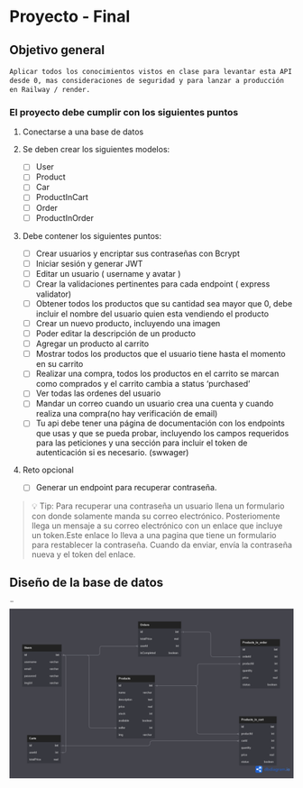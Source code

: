 # Proyecto - Final

## Objetivo general

    Aplicar todos los conocimientos vistos en clase para levantar esta API desde 0, mas consideraciones de seguridad y para lanzar a producción en Railway / render.

### El proyecto debe cumplir con los siguientes puntos

1. Conectarse a una base de datos

2. Se deben crear los siguientes modelos:

    - [ ] User
    - [ ] Product
    - [ ] Car
    - [ ] ProductInCart
    - [ ] Order
    - [ ] ProductInOrder

3. Debe contener los siguientes puntos:

    - [ ] Crear usuarios y encriptar sus contraseñas con Bcrypt
    - [ ] Iniciar sesión y generar JWT
    - [ ] Editar un usuario ( username y avatar )
    - [ ] Crear la validaciones pertinentes para cada endpoint ( express validator)
    - [ ] Obtener todos los productos que su cantidad sea mayor que 0, debe incluir el nombre del usuario quien esta vendiendo el producto
    - [ ] Crear un nuevo producto, incluyendo una imagen
    - [ ] Poder editar la descripción de un producto
    - [ ] Agregar un producto al carrito
    - [ ] Mostrar todos los productos que el usuario tiene hasta el momento en su carrito
    - [ ] Realizar una compra, todos los productos en el carrito se marcan como comprados y el carrito cambia a status ‘purchased’
    - [ ] Ver todas las ordenes del usuario
    - [ ] Mandar un correo cuando un usuario crea una cuenta y cuando realiza una compra(no hay verificación de email)
    - [ ] Tu api debe tener una página de documentación con los endpoints que usas y que se pueda probar, incluyendo los campos requeridos para las peticiones y una sección para incluir el token de autenticación si es necesario. (swwager)

4. Reto opcional

    - [ ] Generar un endpoint para recuperar contraseña.

> 💡 Tip: Para recuperar una contraseña un usuario llena un formulario con donde solamente manda su correo electrónico. Posteriomente llega un mensaje a su correo electrónico con un enlace que incluye un token.Este enlace lo lleva a una pagina que tiene un formulario para restablecer la contraseña. Cuando da enviar, envía la contraseña nueva y el token del enlace.

## Diseño de la base de datos

¨![diagram](./Public//e-commerce_diagram.png)
